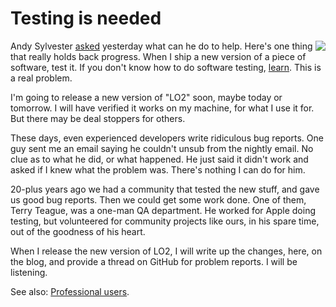 # Testing is needed
<img src="http://static.scripting.com/larryKing/images/2013/12/08/indianaJones.gif" border="0" align="right">Andy Sylvester <a href="http://scripting.com/2020/01/25/200702.html?title=andysVoicemailcast">asked</a> yesterday what can he do to help. Here's one thing that really holds back progress. When I ship a new version of a piece of software, test it. If you don't know how to do software testing, <a href="https://duckduckgo.com/?q=how+to+test+software&t=h_&ia=web">learn</a>. This is a real problem.

I'm going to release a new version of "LO2" soon, maybe today or tomorrow. I will have verified it works on my machine, for what I use it for. But there may be deal stoppers for others.

These days, even experienced developers write ridiculous bug reports. One guy sent me an email saying he couldn't unsub from the nightly email. No clue as to what he did, or what happened. He just said it didn't work and asked if I knew what the problem was. There's nothing I can do for him.

20-plus years ago we had a community that tested the new stuff, and gave us good bug reports. Then we could get some work done. One of them, Terry Teague, was a one-man QA department. He worked for Apple doing testing, but volunteered for community projects like ours, in his spare time, out of the goodness of his heart.

When I release the new version of LO2, I will write up the changes, here, on the blog, and provide a thread on GitHub for problem reports. I will be listening. 

See also: <a href="http://scripting.com/2015/05/01/professionalUsers.html">Professional users</a>.

